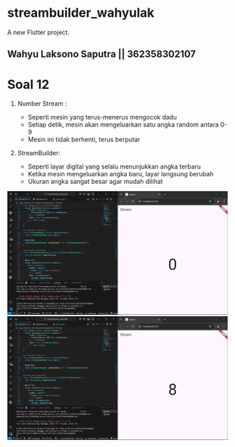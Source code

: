 # streambuilder_wahyulak

A new Flutter project.

## Wahyu Laksono Saputra || 362358302107

# Soal 12
1. Number Stream :
    - Seperti mesin yang terus-menerus mengocok dadu
    - Setiap detik, mesin akan mengeluarkan satu angka random antara 0-9
    - Mesin ini tidak berhenti, terus berputar

2. StreamBuilder:
    - Seperti layar digital yang selalu menunjukkan angka terbaru
    - Ketika mesin mengeluarkan angka baru, layar langsung berubah
    - Ukuran angka sangat besar agar mudah dilihat

![Soal 12](<assets/Screenshot (530).png>)
![Soal 12](<assets/Screenshot (531).png>)